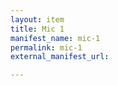 ```yaml
---
layout: item
title: Mic 1
manifest_name: mic-1
permalink: mic-1
external_manifest_url: 

---
```

<!-- Add an essay or interpretive material below this line,
using HTML or markdown.  Do not modify this file above this line -->
